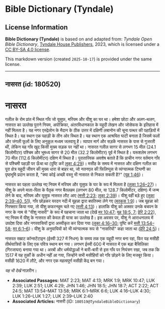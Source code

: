 # Bible Dictionary (Tyndale)

## License Information

**Bible Dictionary (Tyndale)** is based on and adapted from: _Tyndale Open Bible Dictionary_, [Tyndale House Publishers](https://tyndaleopenresources.com/), 2023, which is licensed under a [CC BY-SA 4.0 license](https://creativecommons.org/licenses/by-sa/4.0/legalcode.en).

This markdown version (created `2025-10-17`) is provided under the same license.



--------------------------------

## नासरत (id: 180520)

नासरत
=====

गलील के रोम प्रांत में स्थित गाँव जो यूसुफ, मरियम और यीशु का घर था। हमेशा छोटा और अलग\-थलग, नासरत का उल्लेख पुराने नियम, अपोक्रिफा, अंतरविधानकाल के यहूदी लेखन और जोसेफस के इतिहास में नहीं मिलता है। यह नगर एस्द्रेलोन के मैदान के ठीक उत्तर में दक्षिणी लबानोन की चूना पत्थर की पहाड़ियों में स्थित है। यह स्थान एक पहाड़ी के तीन ओर स्थित है। यह स्थान एक आश्रयित घाटी बनाता है जिसमें फलों और जंगली फूलों के लिए अनुकूल मध्यम जलवायु है। व्यापार मार्ग और सड़कें नासरत के पास से गुजरती थीं, लेकिन यह गाँव खुद किसी मुख्य सड़क पर नहीं था। नासरत गलील सागर से लगभग 15 मील (24\.1 किलोमीटर) पश्चिम और भूमध्य सागर से 20 मील (32\.2 किलोमीटर) पूर्व में स्थित है। यरूशलेम लगभग 70 मील (112\.6 किलोमीटर) दक्षिण में स्थित है। पुरातात्त्विक अवशेष बताते हैं कि प्राचीन नगर वर्तमान गाँव से पश्चिमी पहाड़ी पर ऊँचा था (पुष्टि करें [लूका 4:29](https://ref.ly/Luke4:29))। मसीह के समय में नासरत और दक्षिण गलील का पूरा क्षेत्र यहूदी जीवन की मुख्य धारा से बाहर था, जो नतनएल की फिलिप्पुस से व्यंग्यात्मक टिप्पणी का पृष्ठभूमि प्रदान करता है, "क्या कोई अच्छी वस्तु भी नासरत से निकल सकती है?" ([यूह 1:46](https://ref.ly/John1:46))।

नासरत का पहला उल्लेख नए नियम में मरियम और यूसुफ के घर के रूप में मिलता है ([लूका 1:26–27](https://ref.ly/Luke1:26-Luke1:27))। यीशु के अपने माता\-पिता के पैतृक नगर बैतलहम (लगभग 80 मील, या 128\.7 किलोमीटर, दक्षिण) में जन्म लेने के बाद, मरियम और यूसुफ नासरत लौट आए ([मत्ती 2:23](https://ref.ly/Matt2:23); [लूका 2:39](https://ref.ly/Luke2:39))। यीशु वहीं बड़े हुए ([लूका 2:39–40, 51](https://ref.ly/Luke2:39-Luke2:40)), गाँव छोड़कर यरदन नदी में यूहन्ना द्वारा बपतिस्मा लेने गए ([मरकुस 1:9](https://ref.ly/Mark1:9))। जब यूहन्ना को गिरफ्तार किया गया, तो यीशु कफरनहूम चले गए ([मत्ती 4:13](https://ref.ly/Matt4:13))। हालांकि यीशु को अक्सर उनके बचपन के नगर के नाम से "यीशु नासरी" के रूप में पहचाना जाता था (देखें [मर 10:47](https://ref.ly/Mark10:47); [यूह 18:5, 7](https://ref.ly/John18:5); [प्रेरि 2:22](https://ref.ly/Acts2:22)), नए नियम में यीशु के नासरत की केवल ही यात्रा का उल्लेख है। इस अवसर पर, यीशु ने आराधनालय में उपदेश दिया और नगरवासियों द्वारा अस्वीकृत कर दिया गया ([लूका 4:16–30](https://ref.ly/Luke4:16-Luke4:30); पुष्टि करें [मत्ती 13:54–58](https://ref.ly/Matt13:54-Matt13:58); [मर 6:1–6](https://ref.ly/Mark6:1-Mark6:6))। यीशु के अनुयायियों को भी व्यंग्यात्मक रूप से "नासरियों" कहा जाता था ([प्रेरि 24:5](https://ref.ly/Acts24:5))।

नासरत सम्राट कॉन्सटेंटाइन (ईस्वी 327 में निधन) के समय तक एक यहूदी नगर बना रहा, फिर यह मसीही तीर्थयात्रियों के लिए एक पवित्र स्थान बन गया। लगभग ईस्वी 600 में नासरत में एक बड़ा बैसिलिका (गिरजाघर) बनाया गया था। अरबों और धर्मयोद्धाओं ने बारी\-बारी से इस गाँव पर नियंत्रण रखा, जब तक कि 1517 में यह तुर्कों के अधीन नहीं आ गया, जिन्होंने सभी मसीहियों को गाँव छोड़ने के लिए मजबूर किया। मसीही 1620 में लौटे, और नगर एक महत्वपूर्ण मसीही केंद्र बन गया।

*यह भी देखें* नाज़रीन।

* **Associated Passages:** MAT 2:23; MAT 4:13; MRK 1:9; MRK 10:47; LUK 2:39; LUK 2:51; LUK 4:29; JHN 1:46; JHN 18:5; JHN 18:7; ACT 2:22; ACT 24:5; MAT 13:54–MAT 13:58; MRK 6:1–MRK 6:6; LUK 4:16–LUK 4:30; LUK 1:26–LUK 1:27; LUK 2:39–LUK 2:40
* **Associated Articles:** नासरी (ID: `180519@TyndaleBibleDictionary`)

